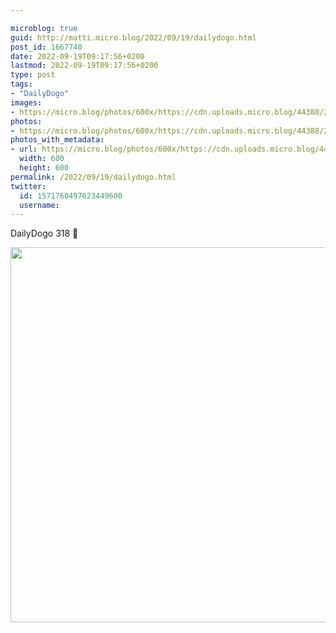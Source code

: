 ```yaml
---

microblog: true
guid: http://matti.micro.blog/2022/09/19/dailydogo.html
post_id: 1667740
date: 2022-09-19T09:17:56+0200
lastmod: 2022-09-19T09:17:56+0200
type: post
tags:
- "DailyDogo"
images:
- https://micro.blog/photos/600x/https://cdn.uploads.micro.blog/44388/2022/33df1ef637.jpg
photos:
- https://micro.blog/photos/600x/https://cdn.uploads.micro.blog/44388/2022/33df1ef637.jpg
photos_with_metadata:
- url: https://micro.blog/photos/600x/https://cdn.uploads.micro.blog/44388/2022/33df1ef637.jpg
  width: 600
  height: 600
permalink: /2022/09/19/dailydogo.html
twitter:
  id: 1571760497623449600
  username:
---
```

DailyDogo 318 🐶

<img src="/media/uploads/2022/33df1ef637.jpg" width="600" height="600" alt="" />
